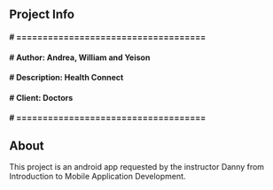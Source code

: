 ## Project Info
#### # ====================================
#### # Author:		Andrea, William and Yeison
#### # Description:	Health Connect
#### # Client:		Doctors
#### # ====================================

## About
This project is an android app requested by the instructor Danny from Introduction to Mobile Application Development.

